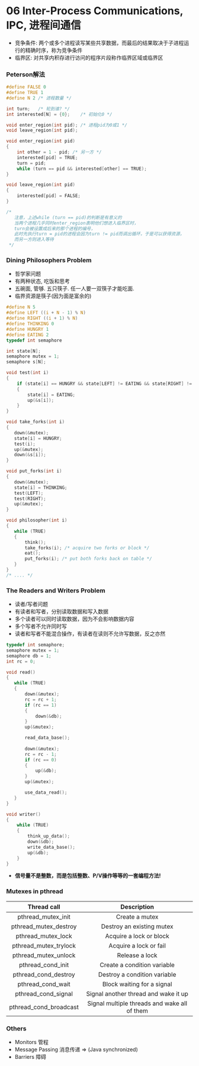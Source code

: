 # 06 Inter-Process Communications, IPC, 进程间通信

- 竞争条件: 两个或多个进程读写某些共享数据，而最后的结果取决于子进程运行的精确时序，称为竞争条件
- 临界区: 对共享内积存进行访问的程序片段称作临界区域或临界区

### Peterson解法

```c
#define FALSE 0
#define TRUE 1
#define N 2	/* 进程数量 */

int turn;	/* 轮到谁? */
int interested[N] = {0};	/* 初始化0 */

void enter_region(int pid); /* 进程pid为0或1 */
void leave_region(int pid);

void enter_region(int pid)
{
	int other = 1 - pid; /* 另一方 */
	interested[pid] = TRUE;
	turn = pid;
	while (turn == pid && interested[other] == TRUE);
}

void leave_region(int pid)
{
	interested[pid] = FALSE;
}

/*
   注意，上述while (turn == pid)的判断是有意义的
   当两个进程几乎同时enter_region表明他们想进入临界区时，
   turn会被设置成后来的那个进程的编号，
   此时先执行turn = pid的进程会因为turn != pid而调出循环，于是可以获得资源，
   而另一方则进入等待
 */
```

### Dining Philosophers Problem

- 哲学家问题
 - 有两种状态, 吃饭和思考
 - 五碗面, 管够. 五只筷子. 任一人要一双筷子才能吃面.
 - 临界资源是筷子(因为面是富余的)
 
 ```c
 #define N 5
 #define LEFT ((i + N - 1) % N)
 #define RIGHT ((i + 1) % N)
 #define THINKING 0
 #define HUNGRY 1
 #define EATING 2
 typedef int semaphore

 int state[N];
 semaphore mutex = 1;
 semaphore s[N];

 void test(int i)
 {
	 if (state[i] == HUNGRY && state[LEFT] != EATING && state[RIGHT] != EATING)
	 {
		 state[i] = EATING;
		 up(&s[i]);
	 }
 }

 void take_forks(int i)
 {
	down(&mutex);
	state[i] = HUNGRY;
	test(i);
	up(&mutex);
	down(&s[i]);
 }

 void put_forks(int i)
 {
	down(&mutex);
	state[i] = THINKING;
	test(LEFT);
	test(RIGHT);
	up(&mutex);
 }

 void philosopher(int i)
 {
	while (TRUE)
	{
		think();
		take_forks(i); /* acquire two forks or block */
		eat();
		put_forks(i); /* put both forks back on table */
	}
 }
 /* .... */
 ```

### The Readers and Writers Problem

- 读者/写者问题
 - 有读者和写者，分别读取数据和写入数据
 - 多个读者可以同时读取数据，因为不会影响数据内容
 - 多个写者不允许同时写
 - 读者和写者不能混合操作，有读者在读则不允许写数据，反之亦然

 ```c
 typedef int semaphore;
 semaphore mutex = 1;
 semaphore db = 1;
 int rc = 0;

 void read()
 {
	while (TRUE)
	{
		down(&mutex);
		rc = rc + 1;
		if (rc == 1)
		{
			down(&db);
		}
		up(&mutex);

		read_data_base();
		
		down(&mutex);
		rc = rc - 1;
		if (rc == 0)
		{
			up(&db);
		}
		up(&mutex);

		use_data_read();
	}
 }

 void writer()
 {
	 while (TRUE)
	 {
		 think_up_data();
		 down(&db);
		 write_data_base();
		 up(&db);
	 }
 }
 ```

- **信号量不是整数，而是包括整数、P/V操作等等的一套编程方法!**

### Mutexes in pthread

| Thread call | Description |
|:-----------:|:-----------:|
|pthread_mutex_init|Create a mutex|
|pthread_mutex_destroy|Destroy an existing mutex|
|pthread_mutex_lock|Acquire a lock or block|
|pthread_mutex_trylock|Acquire a lock or fail|
|pthread_mutex_unlock|Release a lock|
|pthread_cond_init|Create a condition variable|
|pthread_cond_destroy|Destroy a condition variable|
|pthread_cond_wait|Block waiting for a signal|
|pthread_cond_signal|Signal another thread and wake it up|
|pthread_cond_broadcast|Signal multiple threads and wake all of them|

### Others

- Monitors 管程
- Message Passing 消息传递 => (Java synchronized)
- Barriers 障碍
